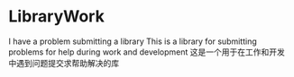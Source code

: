 # LibraryWork
I have a problem submitting a library
This is a library for submitting problems for help during work and development
这是一个用于在工作和开发中遇到问题提交求帮助解决的库
